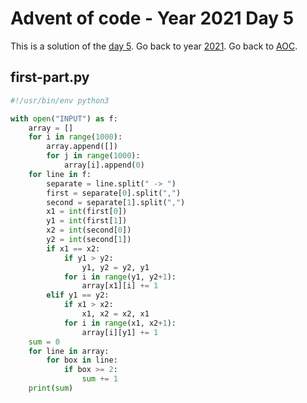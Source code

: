 # Advent of code - Year 2021 Day 5

This is a solution of the [day 5](https://adventofcode.com/2021/day/5). Go back to year [2021](2021.md). Go back to [AOC](../adventofcode.md).

## first-part.py

```py
#!/usr/bin/env python3

with open("INPUT") as f:
    array = []
    for i in range(1000):
        array.append([])
        for j in range(1000):
            array[i].append(0)
    for line in f:
        separate = line.split(" -> ")
        first = separate[0].split(",")
        second = separate[1].split(",")
        x1 = int(first[0])
        y1 = int(first[1])
        x2 = int(second[0])
        y2 = int(second[1])
        if x1 == x2:
            if y1 > y2:
                y1, y2 = y2, y1
            for i in range(y1, y2+1):
                array[x1][i] += 1
        elif y1 == y2:
            if x1 > x2:
                x1, x2 = x2, x1
            for i in range(x1, x2+1):
                array[i][y1] += 1
    sum = 0
    for line in array:
        for box in line:
            if box >= 2:
                sum += 1
    print(sum)
```

